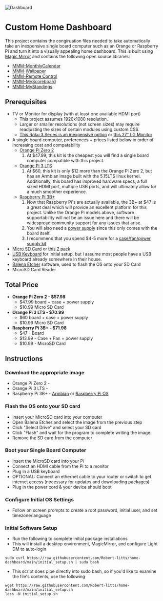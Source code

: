 ![Dashboard](MM_calendar_time_weather_notes_sports.png)

# Custom Home Dashboard
This project contains the congiruation files needed to take automatically take an inexpensive single board computer such as an Orange or Raspberry Pi and turn it into a visually appealing home dashboard. This is built using [Magic Mirror](https://github.com/MichMich/MagicMirror) and contains the following open source libraries:
* [MMM-MonthlyCalendar](https://github.com/kolbyjack/MMM-MonthlyCalendar)
* [MMM-Wallpaper](https://github.com/kolbyjack/MMM-Wallpaper)
* [MMM-Remote Control](https://github.com/Jopyth/MMM-Remote-Control)
* [MMM-MyScoreboard](https://github.com/jclarke0000/MMM-MyScoreboard)
* [MMM-MyStandings](https://github.com/vincep5/MMM-MyStandings)

## Prerequisites
* TV or Monitor for display (with at least one available HDMI port)
  - This project assumes 1920x1080 resolution.
  - Larger or smaller resolutions (not screen sizes) may require readjusting the sizes of certain modules using custom CSS.
  - [This Roku 3 Series is an inexpensive option]([https://www.bestbuy.com/site/tcl-32-class-3-series-full-hd-led-smart-roku-tv/6508875.p?skuId=6508875](https://www.tcl.com/us/en/products/home-theater/3-series/tcl-32-class-3-series-fhd-led-roku-smart-tv-32s327)) or [this 27" LG Monitor](https://www.bestbuy.com/site/lg-27-ips-led-fhd-75hz-amd-freesync-monitor-hdmi-displayport-black/6505040.p?skuId=6505040)
* A single board computer, preferences + prices listed below in order of increasing cost and compatability
  - [Orange Pi Zero 2](https://www.amazon.com/Orange-Pi-Allwinner-Open-Source-Android10/dp/B0B973214J)
    1. At $47.99, this kit is the cheapest you will find a single board computer compatible with this project.
  - [Orange Pi 3 LTS](https://www.amazon.com/Orange-Pi-Allwinner-Computer-Support/dp/B09TQZH4GJ/ref=sr_1_2?crid=1DL5D33N6X4BQ&keywords=orange+pi+3+lts&qid=1698512209&s=electronics&sprefix=orange+pi+3+lts%2Celectronics%2C59&sr=1-2&ufe=app_do%3Aamzn1.fos.18ed3cb5-28d5-4975-8bc7-93deae8f9840)
    1. At $60, this kit is only $12 more than the Orange Pi Zero 2, but has an Armbian image built with the 5.15LTS linux kernel. Additionally, this board has improved hardware specs, a full sized HDMI port, multiple USB ports, and will ultimately allow for a much smoother experience.
  - [Raspberry Pi 3B+](https://www.amazon.com/Raspberry-Pi-Model-Board-Plus/dp/B0BNJPL4MW/ref=sr_1_3?crid=2I2PYM9BYT84N&keywords=Raspberry+pi+3b&qid=1698512655&s=electronics&sprefix=raspberry+pi+3b%2Celectronics%2C62&sr=1-3)
    1. Now that Raspberry Pi's are actually available, the 3B+ at $47 is a great deal which will provide an excellent platform for this project. Unlike the Orange Pi models above, software supportability will not be an issue here and there will be widespread community support for any issues that arise.
    2. You will also need a [power supply](https://www.amazon.com/CanaKit-Raspberry-Supply-Adapter-Listed/dp/B00MARDJZ4/ref=sr_1_20?crid=NIYOW2YJD5MA&keywords=Raspberry+pi+3b%2B+kit&qid=1698512808&s=electronics&sprefix=raspberry+pi+3b%2B+kit%2Celectronics%2C60&sr=1-20) since this only comes with the board itself.
    3. I recommend that you spend $4-5 more for a [case/fan/power supply kit](https://www.amazon.com/Miuzei-Raspberry-Heatsinks-Supply-Compatible/dp/B07BTHNW9W/ref=pd_bxgy_img_sccl_2/140-1220211-7057031?pd_rd_w=yHsPN&content-id=amzn1.sym.43d28dfc-aa4f-4ef6-b591-5ab7095e137f&pf_rd_p=43d28dfc-aa4f-4ef6-b591-5ab7095e137f&pf_rd_r=77PRN4345TAQBB92NSYY&pd_rd_wg=HIgEW&pd_rd_r=a928bf38-6300-4a4a-a4b2-0d26a1f7043f&pd_rd_i=B07BTHNW9W&psc=1)
* [Micro SD Card](https://www.amazon.com/SanDisk-Extreme-microSDXC-Memory-Adapter/dp/B09X7C7LL1/ref=sr_1_8?crid=1MAY66DVIZ0FQ&keywords=micro+sd+card&qid=1698513031&s=electronics&sprefix=micro+sd+card%2Celectronics%2C85&sr=1-8) or [this 2 pack](https://www.amazon.com/SanDisk-2-Pack-microSDHC-Memory-2x32GB/dp/B08J4HJ98L/ref=sr_1_5?crid=6UVN6B6DWQJW&keywords=micro%2Bsd%2Bcard&qid=1698512146&s=electronics&sprefix=micro%2Bsd%2Bcard%2Celectronics%2C67&sr=1-5&th=1)
* [USB Keyboard](https://www.amazon.com/Rii-Ultra-Slim-Compact-Keyboard-Windows/dp/B0BXNGJ2LD/ref=sr_1_5?crid=37IONU9JZ79R3&keywords=usb%2Bkeyboard&qid=1698513584&s=electronics&sprefix=usb%2Bkeyboard%2Celectronics%2C76&sr=1-5&th=1) for initial setup, but I assume most people have a USB keyboard already somewhere in their house.
* [Balena Etcher](https://etcher.balena.io/) software, used to flash the OS onto your SD Card
* MicroSD Card Reader

## Total Price
* **Orange Pi Zero 2 - $57.98**
  - $47.99 board + case + power supply
  - $10.99 Micro SD Card
* **Orange Pi 3 LTS - $70.99**
  - $60 board + case + power supply
  - $10.99 Micro SD Card
* **Raspberry Pi 3B+ - $71.98**
  * $47 - Board
  * $13.99 - Case + Fan + power supply
  * $10.99 - MicroSD Card

## Instructions

### Download the appropriate image
* Orange Pi Zero 2 -
* Orange Pi 3 LTS - 
* Raspberry Pi 3B+ - [Armbian](https://redirect.armbian.com/rpi4b/Jammy_current_minimal) or [Raspberry Pi OS](https://www.raspberrypi.com/software/operating-systems/)

### Flash the OS onto your SD card
* Insert your MicroSD card into your computer
* Open Balena Etcher and select the image from the previous step
* Click "Select Drive" and select your SD card
* Click "Flash" and wait for the program to complete writing the image.
* Remove the SD card from the computer

### Boot your Single Board Computer
* Insert the MicroSD card into your Pi
* Connect an HDMI cable from the Pi to a monitor
* Plug in a USB keyboard
* OPTIONAL: Connect an ethernet cable to your router or switch to get internet access (necessary for updates and downloading packages)
* Plug in the power cord & your device should boot

### Configure Initial OS Settings
* Follow on screen prompts to create a root password, initial user, and set timezone/language

### Initial Software Setup

* Run the following to complete initial package installations
* This will install a desktop environment, MagicMirror, and configure Light DM to auto-login
```
sudo curl https://raw.githubusercontent.com/Robert-litts/home-dashboard/main/initial_setup.sh | sudo bash
```
* This script does pipe directly into sudo bash, so if you'd like to examine the file's contents, use the following

```
wget https://raw.githubusercontent.com/Robert-litts/home-dashboard/main/initial_setup.sh
less -N initial_setup.sh
```
